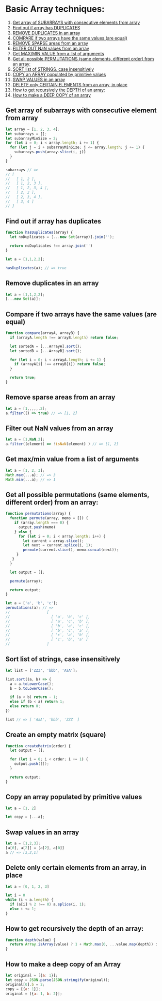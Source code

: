 # Basic Array techniques:

1. [Get array of SUBARRAYS with consecutive elements from array](#get-array-of-subarrays-with-consecutive-element-from-array)
2. [Find out if array has DUPLICATES](#find-out-if-array-has-duplicates)
3. [REMOVE DUPLICATES in an array](#remove-duplicates-in-an-array)
4. [COMPARE if two arrays have the same values (are equal)](#compare-if-two-arrays-have-the-same-values-are-equal)
5. [REMOVE SPARSE areas from an array](#remove-sparse-areas-from-an-array)
6. [FILTER OUT NaN values from an array](#filter-out-nan-values-from-an-array)
7. [Get MAX/MIN VALUE from a list of arguments](#get-maxmin-value-from-a-list-of-arguments)
8. [Get all possible PERMUTATIONS (same elements, different order) from an array:](#get-all-possible-permutations-same-elements-different-order-from-an-array)
9. [SORT list of STRINGS, case insensitively](#sort-list-of-strings-case-insensitively)
10. [COPY an ARRAY populated by primitive values](#copy-an-array-populated-by-primitive-values)
11. [SWAP VALUES in an array](#swap-values-in-an-array)
12. [DELETE only CERTAIN ELEMENTS from an array, in place](#delete-only-certain-elements-from-an-array-in-place)
13. [How to get recursively the DEPTH of an array:](#how-to-get-recursively-the-depth-of-an-array)
14. [How to make a DEEP COPY of an array](#how-to-make-a-deep-copy-of-an-array)


## Get array of subarrays with consecutive element from array

```js
let array = [1, 2, 3, 4];
let subarrays = [];
let subarrayMinSize = 2;
for (let i = 0; i < array.length; i += 1) {
  for (let j = i + subarrayMinSize; j <= array.length; j += 1) {
    subarrays.push(array.slice(i, j))
  }
}

subarrays // => 
// [
//   [ 1, 2 ],
//   [ 1, 2, 3 ],
//   [ 1, 2, 3, 4 ],
//   [ 2, 3 ],
//   [ 2, 3, 4 ],
//   [ 3, 4 ]
// ]
```

## Find out if array has duplicates

```js
function hasDuplicates(array) {
  let noDuplicates = [...new Set(array)].join('');

  return noDuplicates !== array.join('')
}

let a = [1,1,2,2];

hasDuplicates(a); // => true
```

## Remove duplicates in an array

```js
let a = [1,1,2,2];
[...new Set(a)];
```

## Compare if two arrays have the same values (are equal)

```js
function compare(arrayA, arrayB) {
  if (arrayA.length !== arrayB.length) return false;

  let sortedA = [...ArrayA].sort();
  let sortedB = [...ArrayB].sort();

  for (let i = 0; i < arrayA.length; i += 1) {
    if (arrayA[i] !== arrayB[i]) return false;
  }

  return true;
}
```

## Remove sparse areas from an array

```js
let a = [1,,,,,,2];
a.filter(() => true) // => [1, 2] 
```

## Filter out NaN values from an array

```js
let a = [1,NaN,2];
a.filter((element) => !isNaN(element) ) // => [1, 2]
```

## Get max/min value from a list of arguments

```js
let a = [1, 2, 3];
Math.max(...a); // => 3
Math.min(...a); // => 1
```

## Get all possible permutations (same elements, different order) from an array:

```js
function permutations(array) {
  function permute(array, memo = []) {
    if (array.length === 0) {
      output.push(memo)
    } else {
      for (let i = 0; i < array.length; i++) {
        let current = array.slice();
        let next = current.splice(i, 1);
        permute(current.slice(), memo.concat(next));
     }
   } 
  }

  let output = [];

  permute(array);

  return output;
}

let a = ['a', 'b', 'c'];
permutations(a); // =>
//                 [
//                   [ 'a', 'b', 'c' ],
//                   [ 'a', 'c', 'b' ],
//                   [ 'b', 'a', 'c' ],
//                   [ 'b', 'c', 'a' ],
//                   [ 'c', 'a', 'b' ],
//                   [ 'c', 'b', 'a' ]
//                 ]
```

## Sort list of strings, case insensitively

```js
let list = ['ZZZ', 'bbb', 'AaA'];

list.sort((a, b) => {
  a = a.toLowerCase();
  b = b.toLowerCase();

  if (a < b) return - 1;
  else if (b < a) return 1;
  else return 0;
})

list // => [ 'AaA', 'bbb', 'ZZZ' ]
```

## Create an empty matrix (square) 

```js
function createMatrix(order) {
  let output = [];

  for (let i = 0; i < order; i += 1) {
    output.push([]);
  }

  return output;
}
```

## Copy an array populated by primitive values

```js
let a = [1, 2]

let copy = [...a];
```

## Swap values in an array

```js
let a = [1,2,3];
[a[0], a[2]] = [a[2], a[0]]
a // => [3,2,1]
```

## Delete only certain elements from an array, in place

```js
let a = [0, 1, 2, 3]

let i = 0
while (i < a.length) {
  if (a[i] % 2 !== 0) a.splice(i, 1);
  else i += 1;
}
```

## How to get recursively the depth of an array:

```js
function depth(value) {
  return Array.isArray(value) ? 1 + Math.max(0, ...value.map(depth)) : 0;
}
```
## How to make a deep copy of an Array

```js
let original = [{a: 1}];
let copy = JSON.parse(JSON.stringify(original));
original[0].b = 2;
copy = [{a: 1}]; 
original = [{a: 1, b: 2}]; 
```
